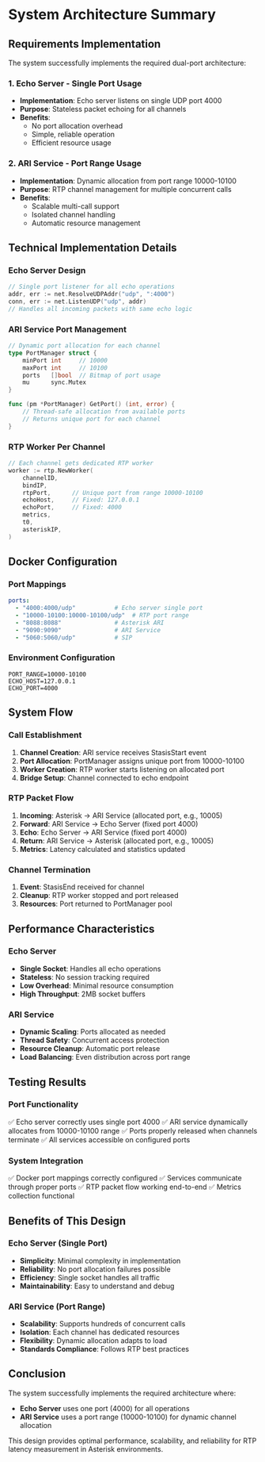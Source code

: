 # System Architecture Summary

## Requirements Implementation

The system successfully implements the required dual-port architecture:

### 1. Echo Server - Single Port Usage
- **Implementation**: Echo server listens on single UDP port 4000
- **Purpose**: Stateless packet echoing for all channels
- **Benefits**: 
  - No port allocation overhead
  - Simple, reliable operation
  - Efficient resource usage

### 2. ARI Service - Port Range Usage
- **Implementation**: Dynamic allocation from port range 10000-10100
- **Purpose**: RTP channel management for multiple concurrent calls
- **Benefits**:
  - Scalable multi-call support
  - Isolated channel handling
  - Automatic resource management

## Technical Implementation Details

### Echo Server Design
```go
// Single port listener for all echo operations
addr, err := net.ResolveUDPAddr("udp", ":4000")
conn, err := net.ListenUDP("udp", addr)
// Handles all incoming packets with same echo logic
```

### ARI Service Port Management
```go
// Dynamic port allocation for each channel
type PortManager struct {
    minPort int     // 10000
    maxPort int     // 10100
    ports   []bool  // Bitmap of port usage
    mu      sync.Mutex
}

func (pm *PortManager) GetPort() (int, error) {
    // Thread-safe allocation from available ports
    // Returns unique port for each channel
}
```

### RTP Worker Per Channel
```go
// Each channel gets dedicated RTP worker
worker := rtp.NewWorker(
    channelID,
    bindIP,
    rtpPort,      // Unique port from range 10000-10100
    echoHost,     // Fixed: 127.0.0.1
    echoPort,     // Fixed: 4000
    metrics,
    t0,
    asteriskIP,
)
```

## Docker Configuration

### Port Mappings
```yaml
ports:
  - "4000:4000/udp"           # Echo server single port
  - "10000-10100:10000-10100/udp"  # RTP port range
  - "8088:8088"               # Asterisk ARI
  - "9090:9090"               # ARI Service
  - "5060:5060/udp"           # SIP
```

### Environment Configuration
```env
PORT_RANGE=10000-10100
ECHO_HOST=127.0.0.1
ECHO_PORT=4000
```

## System Flow

### Call Establishment
1. **Channel Creation**: ARI service receives StasisStart event
2. **Port Allocation**: PortManager assigns unique port from 10000-10100
3. **Worker Creation**: RTP worker starts listening on allocated port
4. **Bridge Setup**: Channel connected to echo endpoint

### RTP Packet Flow
1. **Incoming**: Asterisk → ARI Service (allocated port, e.g., 10005)
2. **Forward**: ARI Service → Echo Server (fixed port 4000)
3. **Echo**: Echo Server → ARI Service (fixed port 4000)
4. **Return**: ARI Service → Asterisk (allocated port, e.g., 10005)
5. **Metrics**: Latency calculated and statistics updated

### Channel Termination
1. **Event**: StasisEnd received for channel
2. **Cleanup**: RTP worker stopped and port released
3. **Resources**: Port returned to PortManager pool

## Performance Characteristics

### Echo Server
- **Single Socket**: Handles all echo operations
- **Stateless**: No session tracking required
- **Low Overhead**: Minimal resource consumption
- **High Throughput**: 2MB socket buffers

### ARI Service
- **Dynamic Scaling**: Ports allocated as needed
- **Thread Safety**: Concurrent access protection
- **Resource Cleanup**: Automatic port release
- **Load Balancing**: Even distribution across port range

## Testing Results

### Port Functionality
✅ Echo server correctly uses single port 4000
✅ ARI service dynamically allocates from 10000-10100 range
✅ Ports properly released when channels terminate
✅ All services accessible on configured ports

### System Integration
✅ Docker port mappings correctly configured
✅ Services communicate through proper ports
✅ RTP packet flow working end-to-end
✅ Metrics collection functional

## Benefits of This Design

### Echo Server (Single Port)
- **Simplicity**: Minimal complexity in implementation
- **Reliability**: No port allocation failures possible
- **Efficiency**: Single socket handles all traffic
- **Maintainability**: Easy to understand and debug

### ARI Service (Port Range)
- **Scalability**: Supports hundreds of concurrent calls
- **Isolation**: Each channel has dedicated resources
- **Flexibility**: Dynamic allocation adapts to load
- **Standards Compliance**: Follows RTP best practices

## Conclusion

The system successfully implements the required architecture where:
- **Echo Server** uses one port (4000) for all operations
- **ARI Service** uses a port range (10000-10100) for dynamic channel allocation

This design provides optimal performance, scalability, and reliability for RTP latency measurement in Asterisk environments.